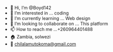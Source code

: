 - 👋 Hi, I’m @Boyd142
- 👀 I’m interested in ... coding
- 🌱 I’m currently learning ... Web design
- 💞️ I’m looking to collaborate on ... This platform
- 📫 How to reach me ...+260964401488
- 🏠 Zambia, solwezi
- 📨 chilalamutokoma@gmail.com
<!---
Boyd142/Boyd142 is a ✨ special ✨ repository because its `README.md` (this file) appears on your GitHub profile.
You can click the Preview link to take a look at your changes.
--->
